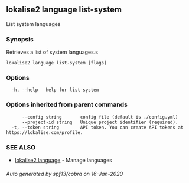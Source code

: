 ## lokalise2 language list-system

List system languages

### Synopsis

Retrieves a list of system languages.s

```
lokalise2 language list-system [flags]
```

### Options

```
  -h, --help   help for list-system
```

### Options inherited from parent commands

```
      --config string       config file (default is ./config.yml)
      --project-id string   Unique project identifier (required).
  -t, --token string        API token. You can create API tokens at https://lokalise.com/profile.
```

### SEE ALSO

* [lokalise2 language](lokalise2_language.md)	 - Manage languages

###### Auto generated by spf13/cobra on 16-Jan-2020
